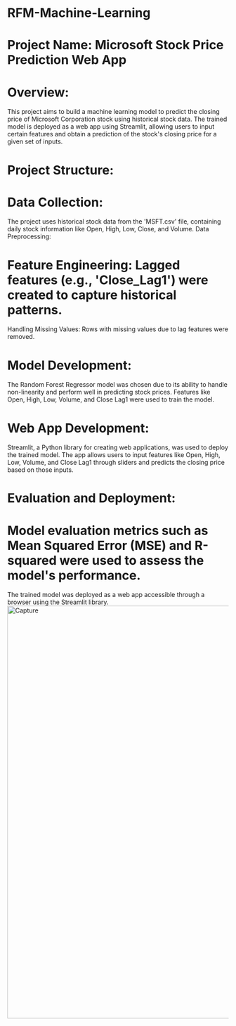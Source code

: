 # RFM-Machine-Learning
# Project Name: Microsoft Stock Price Prediction Web App
# Overview:
This project aims to build a machine learning model to predict the closing price of Microsoft Corporation stock using historical stock data. The trained model is deployed as a web app using Streamlit, allowing users to input certain features and obtain a prediction of the stock's closing price for a given set of inputs.

# Project Structure:
# Data Collection:

The project uses historical stock data from the 'MSFT.csv' file, containing daily stock information like Open, High, Low, Close, and Volume.
Data Preprocessing:

# Feature Engineering: Lagged features (e.g., 'Close_Lag1') were created to capture historical patterns.
Handling Missing Values: Rows with missing values due to lag features were removed.
# Model Development:

The Random Forest Regressor model was chosen due to its ability to handle non-linearity and perform well in predicting stock prices.
Features like Open, High, Low, Volume, and Close Lag1 were used to train the model.
# Web App Development:

Streamlit, a Python library for creating web applications, was used to deploy the trained model.
The app allows users to input features like Open, High, Low, Volume, and Close Lag1 through sliders and predicts the closing price based on those inputs.
# Evaluation and Deployment:

# Model evaluation metrics such as Mean Squared Error (MSE) and R-squared were used to assess the model's performance.
The trained model was deployed as a web app accessible through a browser using the Streamlit library.
<img width="939" alt="Capture" src="https://github.com/ansarifaisal12/RFM-Machine-Learning/assets/115267921/5fcb05f5-817a-4f45-9128-f58e0b89d879">
